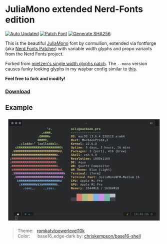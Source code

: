 # JuliaMono extended Nerd-Fonts edition
[![Auto Updated](https://github.com/dendarrion/juliamono-nerd-font-variant/actions/workflows/auto-update.yml/badge.svg)](https://github.com/dendarrion/juliamono-nerd-font-variant/actions/workflows/auto-update.yml) [![Patch Font](https://github.com/dendarrion/juliamono-nerd-font-variant/actions/workflows/patch-font.yml/badge.svg)](https://github.com/dendarrion/juliamono-nerd-font-variant/actions/workflows/patch-font.yml) [![Generate SHA256](https://github.com/dendarrion/juliamono-nerd-font-variant/actions/workflows/release_sha.yml/badge.svg)](https://github.com/dendarrion/juliamono-nerd-font-variant/actions/workflows/release_sha.yml)

This is the beautiful [JuliaMono](https://github.com/cormullion/juliamono) font by cormullion, extended via fontforge (aka [Nerd Fonts Patcher](https://github.com/ryanoasis/nerd-fonts#font-patcher)) with variable width glyphs and propo variants from the Nerd Fonts project.

Forked from [mietzen's single width glyphs patch](https://github.com/mietzen/juliamono-nerd-font). The `--mono` version causes funky looking glyphs in my waybar config similar to [this](https://old.reddit.com/r/voidlinux/comments/10o6yql/nerdfont_glyphs_too_small_on_waybar).

**Feel free to fork and modify!**

### [Download](https://github.com/mietzen/juliamono-nerd-font/releases/download/v0.056/fonts.zip)

## Example

![preview](./preview.png)

>Theme:&nbsp;&nbsp;&nbsp;[romkatv/powerlevel10k](https://github.com/romkatv/powerlevel10k)\
>Color:&nbsp;&nbsp;&nbsp;&nbsp;&nbsp;&nbsp;base16_edge-dark by: [chriskempson/base16-shell](https://github.com/chriskempson/base16-shell)

